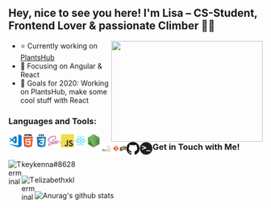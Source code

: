 
## Hey, nice to see you here! I'm Lisa – CS-Student, Frontend Lover & passionate Climber 🧗🏻
<img align='right' src='https://media0.giphy.com/media/3o752nnUPE7OzLeSVW/giphy.gif?cid=ecf05e47cttzst3e8rgdy45chsjwisx08gahznka3iroh8b9&rid=giphy.gif' width=300px height=200px/>

- ⭐️ Currently working on <a href='https://github.com/qt1337/PlantsHub'>PlantsHub</a>
- 🐝 Focusing on Angular & React 
- 🏈 Goals for 2020: Working on PlantsHub, make some cool stuff with React<br>


### Languages and Tools:

<img align="left" alt="Visual Studio Code" width="26px" src="https://raw.githubusercontent.com/github/explore/80688e429a7d4ef2fca1e82350fe8e3517d3494d/topics/visual-studio-code/visual-studio-code.png" />
<img align="left" alt="HTML5" width="26px" src="https://raw.githubusercontent.com/github/explore/80688e429a7d4ef2fca1e82350fe8e3517d3494d/topics/html/html.png" />
<img align="left" alt="CSS3" width="26px" src="https://raw.githubusercontent.com/github/explore/80688e429a7d4ef2fca1e82350fe8e3517d3494d/topics/css/css.png" />
<img align="left" alt="Sass" width="26px" src="https://raw.githubusercontent.com/github/explore/80688e429a7d4ef2fca1e82350fe8e3517d3494d/topics/sass/sass.png" />
<img align="left" alt="JavaScript" width="26px" src="https://raw.githubusercontent.com/github/explore/80688e429a7d4ef2fca1e82350fe8e3517d3494d/topics/javascript/javascript.png" />
<img align="left" alt="React" width="26px" src="https://raw.githubusercontent.com/github/explore/80688e429a7d4ef2fca1e82350fe8e3517d3494d/topics/react/react.png" />

<img align="left" alt="Node.js" width="26px" src="https://raw.githubusercontent.com/github/explore/80688e429a7d4ef2fca1e82350fe8e3517d3494d/topics/nodejs/nodejs.png" />
<img align="left" alt="MySQL" width="26px" src="https://raw.githubusercontent.com/github/explore/80688e429a7d4ef2fca1e82350fe8e3517d3494d/topics/mysql/mysql.png" />
<img align="left" alt="Git" width="26px" src="https://raw.githubusercontent.com/github/explore/80688e429a7d4ef2fca1e82350fe8e3517d3494d/topics/git/git.png" />
<img align="left" alt="GitHub" width="26px" src="https://raw.githubusercontent.com/github/explore/78df643247d429f6cc873026c0622819ad797942/topics/github/github.png" />
<img align="left" alt="Terminal" width="26px" src="https://raw.githubusercontent.com/github/explore/80688e429a7d4ef2fca1e82350fe8e3517d3494d/topics/terminal/terminal.png" />


### Get in Touch with Me!
<p><img align="left" alt="Terminal" width="26px" src="https://cdn.iconscout.com/icon/free/png-512/discord-3-569463.png"/>keykenna#8628</p>

<p><img align="left" alt="Terminal" width="26px" src="https://image.flaticon.com/icons/png/512/174/174855.png"/>elizabethxkl</p>


![Anurag's github stats](https://github-readme-stats.vercel.app/api?username=liza-kl&show_icons=true&theme=radical)
